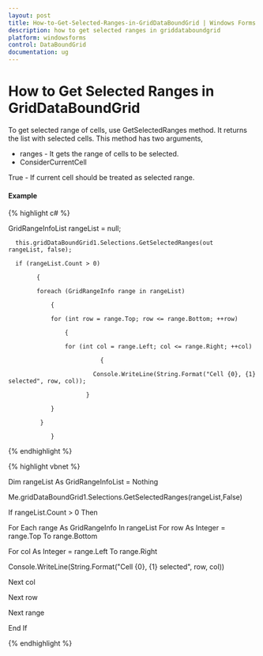 ```yaml
---
layout: post
title: How-to-Get-Selected-Ranges-in-GridDataBoundGrid | Windows Forms | Syncfusion
description: how to get selected ranges in griddataboundgrid
platform: windowsforms
control: DataBoundGrid
documentation: ug
---
```


# How to Get Selected Ranges in GridDataBoundGrid

To get selected range of cells, use GetSelectedRanges method. It returns the list with selected cells. This method has two arguments,

* ranges - It gets the range of cells to be selected.
* ConsiderCurrentCell 

True -  If current cell should be treated as selected range.

#### Example

{% highlight c# %}

GridRangeInfoList rangeList = null;

      this.gridDataBoundGrid1.Selections.GetSelectedRanges(out  	 	 	rangeList, false);

      if (rangeList.Count > 0)

            {

            foreach (GridRangeInfo range in rangeList)

            	{

            	for (int row = range.Top; row <= range.Bottom; ++row)

            		{

            		for (int col = range.Left; col <= range.Right; ++col)

            				  {

             				Console.WriteLine(String.Format("Cell {0}, {1} selected", row, col));

           				  }

           		}

           	 }

     		    }




{% endhighlight %}


{% highlight vbnet %}



Dim rangeList As GridRangeInfoList = Nothing

Me.gridDataBoundGrid1.Selections.GetSelectedRanges(rangeList,False)

If rangeList.Count > 0 Then

For Each range As GridRangeInfo In rangeList								For row As Integer = range.Top To range.Bottom

For col As Integer = range.Left To range.Right

Console.WriteLine(String.Format("Cell {0}, {1} selected", row, col))

Next col

Next row

Next range

End If

{% endhighlight %}



